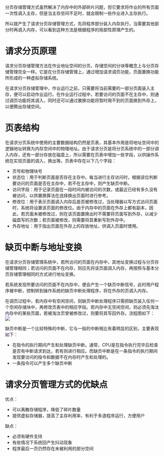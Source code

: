分页存储管理方式虽然解决了内存中的外部碎片问题，但它要求将作业的所有页面一次性调入主存，但是当主存空间不足时，就会限制一些作业进入主存执行。

所以就产生了请求分页存储管理方式，先将程序部分装入内存执行，当需要其他部分时再调入内存，可以看到这种方法是根据程序的局部性原理产生的。

# 请求分页原理
请求分页存储管理方法在作业地址空间的分页，存储空间的分块等概念上与分页存储管理完全一样。它是在分页存储管理上，通过增加请求调页功能，页面置换功能所形成的一种虚拟存储系统。

在请求分页存储管理中，作业运行之前，只需要将当前需要的一部分页面装入主存，便可以启动作业运行。在作业运行过程中，若要访问的页面不在主存中，则通过调页功能将其调入，同时还可以通过置换功能将暂时用不到的页面换到外存上，以便腾出存储空间。

# 页表结构
在请求分页系统中使用的主要数据结构仍然是页表，其基本作用是将地址空间中的逻辑地址转换为内存空间中的物理地址。由于请求分页是将分页系统中的一部分调入内存，还有一部分存放在磁盘上，所以需要在页表中增加一些字段，以供操作系统在实现页面的调入，换出等。页表中存在以下几个字段：
- 页号和物理块号
- 状态位：用于判断页面是否存在主存中。每当进行主存访问时，根据该位判断要访问的页面是否在主存中，若不在主存中，则产生缺页中断。
- 访问字段：用于记录页面在一段时间内被访问的次数，或最近已经有多久没有被访问，以供置换算法在选择换出页面时进行参考。
- 修改位：用于表示页面调入内存后是否被修改过，当处理器以写方式访问页面时，系统将设置该页面的修改位。由于内存中的页面在外存上都有副本，因此，若页面未被修改过，则在该页面置换出时不需要将页面写到外存，以减少磁盘写的次数；若页面被修改，则需要将其重新写到外存中。
- 外存地址：用于指出页面在外存上的存放地址，供调入页面时使用。

# 缺页中断与地址变换
在请求分页存储管理系统中，若所访问的页面在内存中，其地址变换过程与分页存储管理相同；若访问的页面不在内存，则应先将该页面调入内存，再按照与基本分页存储管理相同的方式进行地址变换。

若系统发现所要访问的页面不在内存中，便会产生一个缺页中断信号，此时用户程序被中断，控制转到操作系统的缺页中断处理程序，将在外存的页调入内存。

在调页过程中，若内存中有空闲空间，则缺页中断处理程序只需把缺页装入任何一个空闲存储块中，再修改页表中的相应字段。若内存中无空闲空间，则必须先淘汰内存中的某些页面，若被淘汰页曾被修改过，则要将其写回外存。流程图如下：
![](https://tva1.sinaimg.cn/large/008eGmZEly1go06ws9iaej30qb0fnn1x.jpg)

缺页中断是一个比较特殊的中断，它与一般的中断相比有着明显的区别，主要表现如下：
- 在指令的执行期间产生和处理缺页中断。通常，CPU是在指令执行完毕后检查是否有中断请求到达，若有则进行相应。而缺页中断是在一条指令的执行期间发现要访问的指令和数据不在内存时产生和处理的。
- 一条指令可以产生多个缺页中断

# 请求分页管理方式的优缺点
优点：
- 可以离散存储程序，降低了碎片数量
- 提供虚拟存储器，提高了主存利用率，有利于多道程序运行，方便用户

缺点：
- 必须有硬件支持
- 有些情况下系统回产生抖动现象
- 程序最后一页仍然存在未被利用的部分空间


